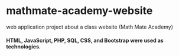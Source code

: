 # mathmate-academy-website
web application project about a class website (Math Mate Academy)

#### HTML, JavaScript, PHP, SQL, CSS, and Bootstrap were used as technologies.
